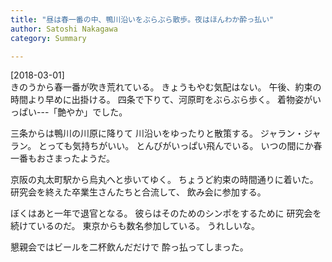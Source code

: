```yaml
---
title: "昼は春一番の中、鴨川沿いをぶらぶら散歩。夜はほんわか酔っ払い"
author: Satoshi Nakagawa
category: Summary

---
```


[2018-03-01]  
 きのうから春一番が吹き荒れている。
きょうもやむ気配はない。
午後、約束の時間より早めに出掛ける。
四条で下りて、河原町をぶらぶら歩く。
着物姿がいっぱい---「艶やか」でした。

 三条からは鴨川の川原に降りて
川沿いをゆったりと散策する。
ジャラン・ジャラン。
とっても気持ちがいい。
とんびがいっぱい飛んでいる。
いつの間にか春一番もおさまったようだ。

<!--more-->

 京阪の丸太町駅から烏丸へと歩いてゆく。
ちょうど約束の時間通りに着いた。
研究会を終えた卒業生さんたちと合流して、
飲み会に参加する。

 ぼくはあと一年で退官となる。
彼らはそのためのシンポをするために
研究会を続けているのだ。
東京からも数名参加している。
うれしいな。

 懇親会ではビールを二杯飲んだだけで
酔っ払ってしまった。

